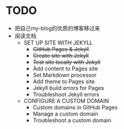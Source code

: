 # TODO

- 把自己my-blog的优质的博客移过来
- 阅读文档
    - SET UP SITE WITH JEKYLL
        - ~~GitHub Pages & Jekyll~~
        - ~~Create site with Jekyll~~
        - ~~Test site locally with Jekyll~~
        - Add content to Pages site
        - Set Markdown processor
        - Add theme to Pages site
        - Jekyll build errors for Pages
        - Troubleshoot Jekyll errors
    - CONFIGURE A CUSTOM DOMAIN
        - Custom domains in GitHub Pages
        - Manage a custom domain
        - Troubleshoot a custom domain
